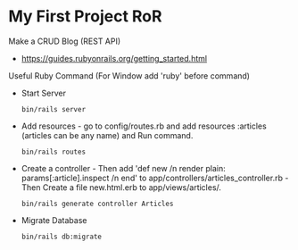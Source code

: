 # My First Project RoR

Make a CRUD Blog (REST API)

* https://guides.rubyonrails.org/getting_started.html

Useful Ruby Command (For Window add 'ruby' before command)

* Start Server

    `bin/rails server`

* Add resources - go to config/routes.rb and add  resources :articles (articles can be any name) and Run command.

    `bin/rails routes`

* Create a controller - Then add 'def new /n render plain: params[:article].inspect /n end' to app/controllers/articles_controller.rb - Then Create a file new.html.erb to app/views/articles/.

    `bin/rails generate controller Articles`

* Migrate Database

    `bin/rails db:migrate`